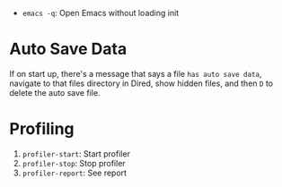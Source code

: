 - `emacs -q`: Open Emacs without loading init

# Auto Save Data

If on start up, there's a message that says a file `has auto save data`, navigate to that files directory in Dired, show hidden files, and then `D` to delete the auto save file.

# Profiling

1. `profiler-start`: Start profiler
2. `profiler-stop`: Stop profiler
3. `profiler-report`: See report

